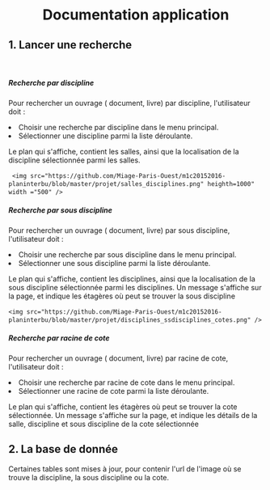 <h1 align="center"> Documentation application </h1>
<h2> 1. Lancer une recherche </h2>
</br>
<h5> Recherche par discipline </h5>
<p> 
Pour rechercher un ouvrage ( document, livre) par discipline, l'utilisateur doit :

<li> Choisir une recherche par discipline dans le menu principal. </li>
<li> Sélectionner une discipline parmi la liste déroulante. </li>
</ul>

Le plan qui s'affiche, contient les salles, ainsi que la localisation de la discipline sélectionnée parmi les salles.
</p>
 
        
     <img src="https://github.com/Miage-Paris-Ouest/m1c20152016-planinterbu/blob/master/projet/salles_disciplines.png" heighth=1000" width ="500" />
        
        
<h5> Recherche par sous discipline </h5>
<p> 
Pour rechercher un ouvrage ( document, livre) par sous discipline, l'utilisateur doit :

<li> Choisir une recherche par sous discipline dans le menu principal. </li>
<li> Sélectionner une sous discipline parmi la liste déroulante. </li>
</ul>

Le plan qui s'affiche, contient les disciplines, ainsi que la localisation de la sous discipline sélectionnée parmi les disciplines.
Un message s'affiche sur la page, et indique les étagères où peut se trouver la sous discipline
</p>
 <p>
        
    <img src="https://github.com/Miage-Paris-Ouest/m1c20152016-planinterbu/blob/master/projet/disciplines_ssdisciplines_cotes.png" />
 </p>
 
 
 <h5> Recherche par racine de cote </h5>
<p> 
Pour rechercher un ouvrage ( document, livre) par racine de cote, l'utilisateur doit :

<li> Choisir une recherche par racine de cote dans le menu principal. </li>
<li> Sélectionner une racine de cote parmi la liste déroulante. </li>
</ul>

Le plan qui s'affiche, contient les étagères où peut se trouver la cote sélectionnée.
Un message s'affiche sur la page, et indique les détails de la salle, discipline et sous discipline de la cote sélectionnée
</p>

  <h2>2. La base de donnée </h2>
  Certaines tables sont mises à jour, pour contenir l'url de l'image où se trouve la discipline, la sous discipline ou la cote.
  
